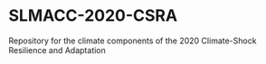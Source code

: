 # SLMACC-2020-CSRA
Repository for the climate components of the 2020 Climate-Shock Resilience and Adaptation
